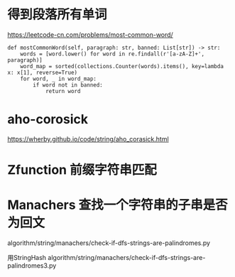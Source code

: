 

# 得到段落所有单词
https://leetcode-cn.com/problems/most-common-word/

    def mostCommonWord(self, paragraph: str, banned: List[str]) -> str:
        words = [word.lower() for word in re.findall(r'[a-zA-Z]+', paragraph)]
        word_map = sorted(collections.Counter(words).items(), key=lambda x: x[1], reverse=True)
        for word, _ in word_map:
            if word not in banned:
                return word

# aho-corosick
https://wherby.github.io/code/string/aho_corasick.html


# Zfunction 前缀字符串匹配


# Manachers 查找一个字符串的子串是否为回文

algorithm/string/manachers/check-if-dfs-strings-are-palindromes.py

用StringHash algorithm/string/manachers/check-if-dfs-strings-are-palindromes3.py